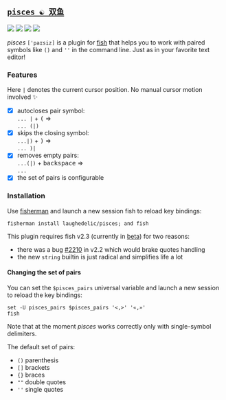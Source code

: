 ## [`pisces ☯ 双鱼`](https://en.wikipedia.org/wiki/Pisces_(astrology))

[![](https://img.shields.io/badge/fish--shell-2.3b2-blue.svg)](https://github.com/fish-shell/fish-shell/releases/tag/2.3b2)
[![](https://img.shields.io/badge/license-LGPLv3-blue.svg)](https://www.tldrlegal.com/l/lgpl-3.0)
[![](http://github-release-version.herokuapp.com/github/laughedelic/pisces/release.svg)](https://github.com/laughedelic/pisces/releases/latest)
[![](https://img.shields.io/badge/contact-gitter_chat-dd1054.svg)](https://gitter.im/laughedelic/pisces)


_pisces_ `['paɪsiz]` is a plugin for [fish](http://fish.sh) that helps you to work with paired symbols like `()` and `''` in the command line. Just as in your favorite text editor!

### Features

Here `|` denotes the current cursor position. No manual cursor motion involved :sparkles:

- [x] autocloses pair symbol:  
  `... |` + <kbd>(</kbd> ⇒  
  `... (|)`
- [x] skips the closing symbol:  
  `...|)` + <kbd>)</kbd> ⇒  
  `... )|`
- [x] removes empty pairs:  
  `...(|)` + <kbd>backspace</kbd> ⇒  
  `...`
- [x] the set of pairs is configurable

<!--
- [ ] ignores escaped symbols: `...\|` + `(` => `...\(|`
- [ ] conditional autoclosing (don't autoclose if the cursor is on certain symbols)
 -->

### Installation

Use [fisherman](https://github.com/fisherman/fisherman) and launch a new session fish to reload key bindings:

```fish
fisherman install laughedelic/pisces; and fish
```

This plugin requires fish v2.3 (currently in [beta](https://github.com/fish-shell/fish-shell/releases/tag/2.3b2)) for two reasons:
- there was a bug [#2210](https://github.com/fish-shell/fish-shell/issues/2210) in v2.2 which would brake quotes handling
- the new `string` builtin is just radical and simplifies life a lot


#### Changing the set of pairs

You can set the `$pisces_pairs` universal variable and launch a new session to reload the key bindings:

```fish
set -U pisces_pairs $pisces_pairs '<,>' '«,»'
fish
```

Note that at the moment _pisces_ works correctly only with single-symbol delimiters.

The default set of pairs:

- `()` parenthesis
- `[]` brackets
- `{}` braces
- `""` double quotes
- `''` single quotes
